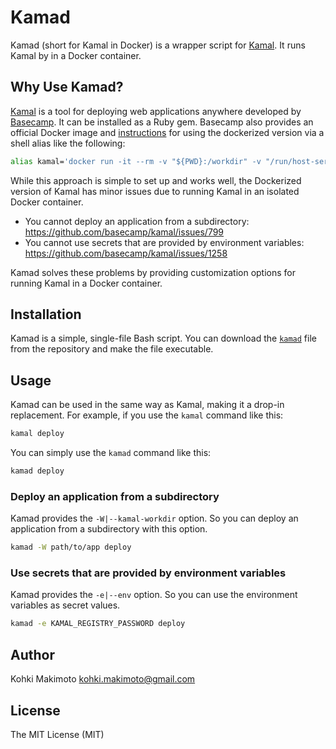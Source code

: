 # Kamad

Kamad (short for Kamal in Docker) is a wrapper script for [Kamal](https://kamal-deploy.org/). It runs Kamal by in a Docker container.

## Why Use Kamad?

[Kamal](https://github.com/basecamp) is a tool for deploying web applications anywhere developed by [Basecamp](https://github.com/basecamp).
It can be installed as a Ruby gem. Basecamp also provides an official Docker image and [instructions](https://kamal-deploy.org/docs/installation/) for using the dockerized version via a shell alias like the following:

```sh
alias kamal='docker run -it --rm -v "${PWD}:/workdir" -v "/run/host-services/ssh-auth.sock:/run/host-services/ssh-auth.sock" -e SSH_AUTH_SOCK="/run/host-services/ssh-auth.sock" -v /var/run/docker.sock:/var/run/docker.sock ghcr.io/basecamp/kamal:latest'
```

While this approach is simple to set up and works well, the Dockerized version of Kamal has minor issues due to running Kamal in an isolated Docker container.

- You cannot deploy an application from a subdirectory: https://github.com/basecamp/kamal/issues/799
- You cannot use secrets that are provided by environment variables: https://github.com/basecamp/kamal/issues/1258

Kamad solves these problems by providing customization options for running Kamal in a Docker container.

## Installation

Kamad is a simple, single-file Bash script.
You can download the [`kamad`](https://github.com/kohkimakimoto/kamad/raw/main/kamad) file from the repository and make the file executable.

## Usage

Kamad can be used in the same way as Kamal, making it a drop-in replacement. For example, if you use the `kamal` command like this:

```sh
kamal deploy
```

You can simply use the `kamad` command like this:

```sh
kamad deploy
```

### Deploy an application from a subdirectory

Kamad provides the `-W|--kamal-workdir` option. So you can deploy an application from a subdirectory with this option.

```sh
kamad -W path/to/app deploy
```

### Use secrets that are provided by environment variables

Kamad provides the `-e|--env` option. So you can use the environment variables as secret values.

```sh
kamad -e KAMAL_REGISTRY_PASSWORD deploy
```

## Author

Kohki Makimoto <kohki.makimoto@gmail.com>

## License

The MIT License (MIT)
